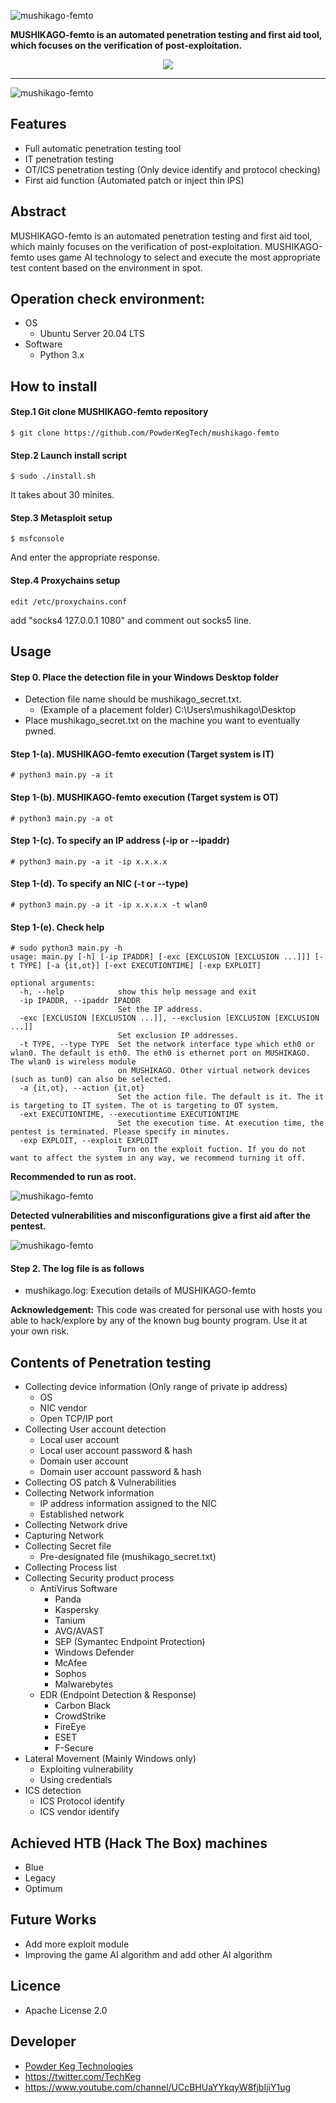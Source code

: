 
![mushikago-femto](./images/femto_logo.png)


**MUSHIKAGO-femto is an automated penetration testing and first aid tool, which focuses on the verification of post-exploitation.**


<p align="center">
<a href="https://twitter.com/TechKeg"><img src="https://img.shields.io/twitter/follow/TechKeg.svg?logo=twitter"></a>
</p>

---

![mushikago-femto](./images/femto_start.png)

## Features
- Full automatic penetration testing tool
- IT penetration testing
- OT/ICS penetration testing (Only device identify and protocol checking)
- First aid function (Automated patch or inject thin IPS)


## Abstract
 MUSHIKAGO-femto is an automated penetration testing and first aid tool, which mainly focuses on the verification of post-exploitation. MUSHIKAGO-femto uses game AI technology to select and execute the most appropriate test content based on the environment in spot. 


## Operation check environment:
- OS
  - Ubuntu Server 20.04 LTS
- Software
  - Python 3.x


## How to install
#### Step.1 Git clone MUSHIKAGO-femto repository
```
$ git clone https://github.com/PowderKegTech/mushikago-femto
```

#### Step.2 Launch install script
```
$ sudo ./install.sh
```
It takes about 30 minites.

#### Step.3 Metasploit setup
```
$ msfconsole
```
And enter the appropriate response.

#### Step.4 Proxychains setup
```
edit /etc/proxychains.conf
```
add "socks4 127.0.0.1 1080" and comment out socks5 line.


## Usage
#### Step 0. Place the detection file in your Windows Desktop folder
- Detection file name should be mushikago\_secret.txt.
  - (Example of a placement folder) C:\Users\mushikago\Desktop
- Place mushikago\_secret.txt on the machine you want to eventually pwned.


#### Step 1-(a). MUSHIKAGO-femto execution (Target system is IT)
```
# python3 main.py -a it
```

#### Step 1-(b). MUSHIKAGO-femto execution (Target system is OT)
```
# python3 main.py -a ot
```

#### Step 1-(c). To specify an IP address (-ip or --ipaddr)
```
# python3 main.py -a it -ip x.x.x.x
```

#### Step 1-(d). To specify an NIC (-t or --type)
```
# python3 main.py -a it -ip x.x.x.x -t wlan0
```

#### Step 1-(e). Check help
```
# sudo python3 main.py -h
usage: main.py [-h] [-ip IPADDR] [-exc [EXCLUSION [EXCLUSION ...]]] [-t TYPE] [-a {it,ot}] [-ext EXECUTIONTIME] [-exp EXPLOIT]

optional arguments:
  -h, --help            show this help message and exit
  -ip IPADDR, --ipaddr IPADDR
                        Set the IP address.
  -exc [EXCLUSION [EXCLUSION ...]], --exclusion [EXCLUSION [EXCLUSION ...]]
                        Set exclusion IP addresses.
  -t TYPE, --type TYPE  Set the network interface type which eth0 or wlan0. The default is eth0. The eth0 is ethernet port on MUSHIKAGO. The wlan0 is wireless module
                        on MUSHIKAGO. Other virtual network devices (such as tun0) can also be selected.
  -a {it,ot}, --action {it,ot}
                        Set the action file. The default is it. The it is targeting to IT system. The ot is targeting to OT system.
  -ext EXECUTIONTIME, --executiontime EXECUTIONTIME
                        Set the execution time. At execution time, the pentest is terminated. Please specify in minutes.
  -exp EXPLOIT, --exploit EXPLOIT
                        Turn on the exploit fuction. If you do not want to affect the system in any way, we recommend turning it off.
```

**Recommended to run as root.**

![mushikago-femto](./images/femto_start.gif)

**Detected vulnerabilities and misconfigurations give a first aid after the pentest.**

![mushikago-femto](./images/femto_autorepair.gif)


#### Step 2. The log file is as follows
- mushikago.log: Execution details of MUSHIKAGO-femto

**Acknowledgement:** This code was created for personal use with hosts you able to hack/explore by any of the known bug bounty program. Use it at your own risk.



## Contents of Penetration testing
- Collecting device information (Only range of private ip address)
  - OS
  - NIC vendor
  - Open TCP/IP port
- Collecting User account detection
  - Local user account
  - Local user account password & hash
  - Domain user account
  - Domain user account password & hash
- Collecting OS patch & Vulnerabilities
- Collecting Network information
  - IP address information assigned to the NIC
  - Established network
- Collecting Network drive
- Capturing Network
- Collecting Secret file 
  - Pre-designated file (mushikago_secret.txt)
- Collecting Process list
- Collecting Security product process
  - AntiVirus Software
    - Panda
    - Kaspersky
    - Tanium
    - AVG/AVAST
    - SEP (Symantec Endpoint Protection)
    - Windows Defender
    - McAfee
    - Sophos
    - Malwarebytes
  - EDR (Endpoint Detection & Response)
    - Carbon Black
    - CrowdStrike
    - FireEye
    - ESET
    - F-Secure
- Lateral Movement (Mainly Windows only)
  - Exploiting vulnerability
  - Using credentials
- ICS detection
  - ICS Protocol identify
  - ICS vendor identify


## Achieved HTB (Hack The Box) machines
- Blue
- Legacy
- Optimum


## Future Works
- Add more exploit module
- Improving the game AI algorithm and add other AI algorithm

## Licence
- Apache License 2.0

## Developer
- [Powder Keg Technologies](https://www.powderkegtech.com/)
- https://twitter.com/TechKeg
- https://www.youtube.com/channel/UCcBHUaYYkqyW8fjbIjiY1ug


